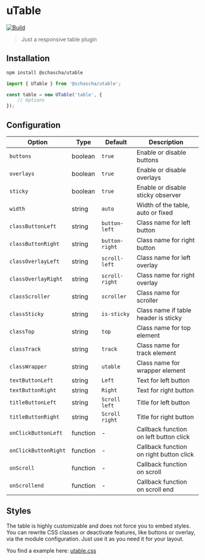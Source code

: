 # uTable

[![Build](https://github.com/Schascha/utable/actions/workflows/build.yml/badge.svg)](https://github.com/Schascha/utable/actions)

> Just a responsive table plugin

## Installation

```sh
npm install @schascha/utable
```

```js
import { UTable } from '@schascha/utable';

const table = new UTable('table', {
	// Options
});
```

## Configuration

| Option               | Type     | Default        | Description                             |
| -------------------- | -------- | -------------- | --------------------------------------- |
| `buttons`            | boolean  | `true`         | Enable or disable buttons               |
| `overlays`           | boolean  | `true`         | Enable or disable overlays              |
| `sticky`             | boolean  | `true`         | Enable or disable sticky observer       |
| `width`              | string   | `auto`         | Width of the table, auto or fixed       |
| `classButtonLeft`    | string   | `button-left`  | Class name for left button              |
| `classButtonRight`   | string   | `button-right` | Class name for right button             |
| `classOverlayLeft`   | string   | `scroll-left`  | Class name for left overlay             |
| `classOverlayRight`  | string   | `scroll-right` | Class name for right overlay            |
| `classScroller`      | string   | `scroller`     | Class name for scroller                 |
| `classSticky`        | string   | `is-sticky`    | Class name if table header is sticky    |
| `classTop`           | string   | `top`          | Class name for top element              |
| `classTrack`         | string   | `track`        | Class name for track element            |
| `classWrapper`       | string   | `utable`       | Class name for wrapper element          |
| `textButtonLeft`     | string   | `Left`         | Text for left button                    |
| `textButtonRight`    | string   | `Right`        | Text for right button                   |
| `titleButtonLeft`    | string   | `Scroll left`  | Title for left button                   |
| `titleButtonRight`   | string   | `Scroll right` | Title for right button                  |
| `onClickButtonLeft`  | function | -              | Callback function on left button click  |
| `onClickButtonRight` | function | -              | Callback function on right button click |
| `onScroll`           | function | -              | Callback function on scroll             |
| `onScrollend`        | function | -              | Callback function on scroll end         |

## Styles

The table is highly customizable and does not force you to embed styles. You can rewrite CSS classes or deactivate features, like buttons or overlay, via the module configuration. Just use it as you need it for your layout.

You find a example here: [utable.css](docs/utable.css)
